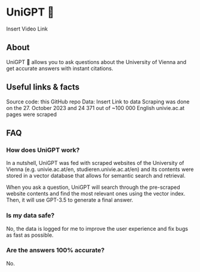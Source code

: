 # UniGPT 🚀
Insert Video Link

## About
UniGPT 🚀 allows you to ask questions about the University of Vienna and get accurate answers with instant citations.

## Useful links & facts
Source code: this GitHub repo
Data: Insert Link to data
Scraping was done on the 27. October 2023 and 24 371 out of ~100 000 English univie.ac.at pages were scraped

## FAQ
### How does UniGPT work?
In a nutshell, UniGPT was fed with scraped websites of the University of Vienna (e.g. univie.ac.at/en, studieren.univie.ac.at/en) and its contents were stored in a vector database that allows for semantic search and retrieval.

When you ask a question, UniGPT will search through the pre-scraped website contents and find the most relevant ones using the vector index. Then, it will use GPT-3.5 to generate a final answer.

### Is my data safe?
No, the data is logged for me to improve the user experience and fix bugs as fast as possible.

### Are the answers 100% accurate?
No.

